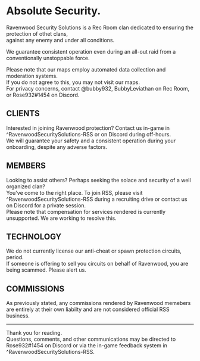 # Absolute Security.

Ravenwood Security Solutions is a Rec Room clan dedicated to ensuring the protection of othet clans,  
against any enemy and under all conditions.  
  
We guarantee consistent operation even during an all-out raid from a conventionally unstoppable force.  
  
Please note that our maps employ automated data collection and moderation systems.  
If you do not agree to this, you may not visit our maps.  
For privacy concerns, contact @bubby932, BubbyLeviathan on Rec Room, or Rose932#1454 on Discord.  
  
## CLIENTS
  
Interested in joining Ravenwood protection? Contact us in-game in ^RavenwoodSecuritySolutions-RSS or on Discord during off-hours.  
We will guarantee your safety and a consistent operation during your onboarding, despite any adverse factors.  
  
## MEMBERS
  
Looking to assist others? Perhaps seeking the solace and security of a well organized clan?  
You've come to the right place. To join RSS, please visit ^RavenwoodSecuritySolutions-RSS during a recruiting drive or contact us on Discord for a private session.  
Please note that compensation for services rendered is currently unsupported. We are working to resolve this.

## TECHNOLOGY
  
We do not currently license our anti-cheat or spawn protection circuits, period.  
If someone is offering to sell you circuits on behalf of Ravenwood, you are being scammed. Please alert us.  

## COMMISSIONS
  
As previously stated, any commissions rendered by Ravenwood memebers are entirely at their own liabilty and are not considered official RSS business.
 
---- 
  
Thank you for reading.  
Questions, comments, and other communications may be directed to Rose932#1454 on Discord or via the in-game feedback system in ^RavenwoodSecuritySolutions-RSS.
